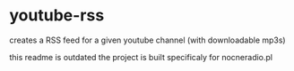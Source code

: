 # youtube-rss
creates a RSS feed for a given youtube channel (with downloadable mp3s)

this readme is outdated
the project is built specificaly for nocneradio.pl
